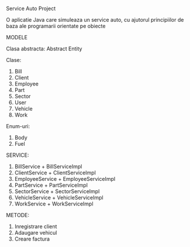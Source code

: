 Service Auto Project

O aplicatie Java care simuleaza un service auto, cu ajutorul principiilor de baza ale programarii orientate pe obiecte


MODELE

Clasa abstracta: Abstract Entity

Clase:
1. Bill
2. Client
3. Employee
4. Part
5. Sector
6. User
7. Vehicle
8. Work

Enum-uri:
1. Body
2. Fuel


SERVICE:

1. BillService + BillServiceImpl
2. ClientService + ClientServiceImpl
3. EmployeeService + EmployeeServiceImpl
4. PartService + PartServiceImpl
5. SectorService + SectorServiceImpl
6. VehicleService + VehicleServiceImpl
7. WorkService + WorkServiceImpl

METODE:
1. Inregistrare client
2. Adaugare vehicul
3. Creare factura
